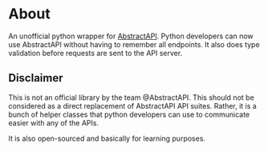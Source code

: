 # About

An unofficial python wrapper for [AbstractAPI](https://www.abstractapi.com/). Python developers can now use AbstractAPI without having to remember all endpoints. It also does type validation before requests are sent to the API server.


## Disclaimer

This is not an official library by the team @AbstractAPI. This should not be considered as a direct replacement of AbstractAPI API suites. Rather, it is a bunch of helper classes that python developers can use to communicate easier with any of the APIs.

It is also open-sourced and basically for learning purposes.
